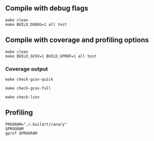## Compile with debug flags

```shell
make clean
make BUILD_DEBUG=1 all test
```

## Compile with coverage and profiling options

```shell
make clean
make BUILD_GCOV=1 BUILD_GPROF=1 all test
```

### Coverage output

```shell
make check-gcov-quick

make check-gcov-full

make check-lcov
```

## Profiling

```shell
PROGRAM="./.build/t/canary"
$PROGRAM
gprof $PROGRAM
```
